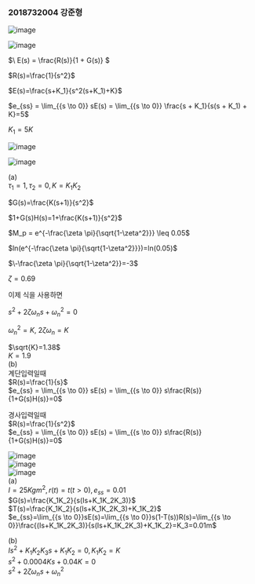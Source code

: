 ### 2018732004 강준형
![image](https://github.com/kangjunhyeong/Control-System4/assets/144297425/9f8a5336-effa-4939-aea4-36270de5a28b)  

![image](https://github.com/kangjunhyeong/Control-System4/assets/144297425/ce4fb29a-e2dd-4522-9dfb-37a8414de6f3)

$\ E(s) = \frac{R(s)}{1 + G(s)} $  

$R(s)=\frac{1}{s^2}$  

$E(s)=\frac{s+K_1}{s^2(s+K_1)+K}$  

$e_{ss} = \lim_{{s \to 0}} sE(s) = \lim_{{s \to 0}} \frac{s + K_1}{s(s + K_1) + K}=5$  

$K_1=5K$  

![image](https://github.com/kangjunhyeong/Control-System4/assets/144297425/d409d11d-c925-4811-a485-e770a90e357d)  

![image](https://github.com/kangjunhyeong/Control-System4/assets/144297425/d7fb5472-fcf8-4c8d-9f57-fd8582400f7c)  

(a)  
$\tau_1=1, \tau_2=0, K=K_1K_2$  

$G(s)=\frac{K(s+1)}{s^2}$  

$1+G(s)H(s)=1+\frac{K(s+1)}{s^2}$  

$M_p = e^{-\frac{\zeta \pi}{\sqrt{1-\zeta^2}}} \leq 0.05$  

$ln(e^{-\frac{\zeta \pi}{\sqrt{1-\zeta^2}}})=ln(0.05)$  

$\-\frac{\zeta \pi}{\sqrt{1-\zeta^2}}=-3$  

$\zeta=0.69$  

이제 식을 사용하면  

$s^2+2\zeta\omega_ns+\omega_n^2=0$  

$\omega_n^2=K, \ 2\zeta\omega_n=K$  

$\sqrt{K}=1.38$  
$K=1.9$  
(b)  
계단입력일때  
$R(s)=\frac{1}{s}$  
$e_{ss} = \lim_{{s \to 0}} sE(s) = \lim_{{s \to 0}} s\frac{R(s)}{1+G(s)H(s)}=0$  

경사입력일때  
$R(s)=\frac{1}{s^2}$  
$e_{ss} = \lim_{{s \to 0}} sE(s) = \lim_{{s \to 0}} s\frac{R(s)}{1+G(s)H(s)}=0$  

![image](https://github.com/kangjunhyeong/Control-System4/assets/144297425/14cf9375-dd7f-4254-b4b1-419f343f71ae)  
![image](https://github.com/kangjunhyeong/Control-System4/assets/144297425/7951b8f7-9756-4842-94ec-0cc0de7215e3)  
![image](https://github.com/kangjunhyeong/Control-System4/assets/144297425/2ea13542-8dac-404f-b6ad-01e4f905cd75)  
(a)  
$I=25Kgm^2, r(t)=t (t>0), e_{ss}=0.01$  
$G(s)=\frac{K_1K_2}{s(Is+K_1K_2K_3)}$  
$T(s)=\frac{K_1K_2}{s(Is+K_1K_2K_3)+K_1K_2}$  
$e_{ss}=\lim_{{s \to 0}}sE(s)=\lim_{{s \to 0}}s(1-T(s))R(s)=\lim_{{s \to 0}}\frac{(Is+K_1K_2K_3)}{s(Is+K_1K_2K_3)+K_1K_2}=K_3=0.01m$  

(b)  
$Is^2+K_1K_2K_3s+K_1K_2=0, K_1K_2=K$  
$s^2+0.0004Ks+0.04K=0$  
$s^2+2\zeta\omega_ns+\omega_n^2$
